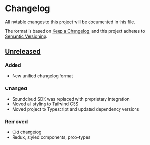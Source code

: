 # Changelog
All notable changes to this project will be documented in this file.

The format is based on [Keep a Changelog](https://keepachangelog.com/en/1.0.0/),
and this project adheres to [Semantic Versioning](https://semver.org/spec/v2.0.0.html).

## [Unreleased]
### Added
- New unified changelog format

### Changed
- Soundcloud SDK was replaced with proprietary integration
- Moved all styling to Tailwind CSS
- Moved project to Typescript and updated dependency versions

### Removed
- Old changelog
- Redux, styled components, prop-types

[Unreleased]: https://github.com/tomasruud/downcloud/compare/master...HEAD
[4.0.0]: https://github.com/tomasruud/downcloud/releases/tag/v4.0.0

